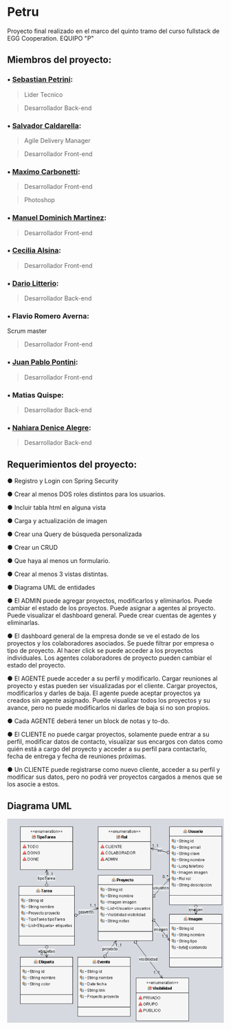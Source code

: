 # Petru

Proyecto final realizado en el marco del quinto tramo del curso fullstack de EGG Cooperation. EQUIPO "P"

## Miembros del proyecto:

### •	[Sebastian Petrini](https://github.com/sebapetrini):

> Lider Tecnico

> Desarrollador Back-end

### •	[Salvador Caldarella](https://github.com/Salvatury):

> Agile Delivery Manager

> Desarrollador Front-end

### •	[Maximo Carbonetti](https://github.com/maximocarbonetti):

> Desarrollador Front-end

> Photoshop

### •	[Manuel Dominich Martinez](https://github.com/Dominiciss):

> Desarrollador Front-end

### •	[Cecilia Alsina](https://github.com/Ceci-Alsina):

> Desarrollador Front-end

### • [Dario Litterio](https://github.com/Darioezequiel17):

> Desarrollador Back-end

### •	Flavio Romero Averna:

Scrum master

> Desarrollador Front-end

### •	[Juan Pablo Pontini](https://github.com/juampi21):

> Desarrollador Front-end

### •	Matias Quispe:

> Desarrollador Back-end

### •	[Nahiara Denice Alegre](https://github.com/NahiDenice):

> Desarrollador Back-end

## Requerimientos del proyecto:

● Registro y Login con Spring Security

● Crear al menos DOS roles distintos para los usuarios.

● Incluir tabla html en alguna vista

● Carga y actualización de imagen

● Crear una Query de búsqueda personalizada

● Crear un CRUD

● Que haya al menos un formulario.

● Crear al menos 3 vistas distintas.

● Diagrama UML de entidades

● El ADMIN puede agregar proyectos, modificarlos y eliminarlos. Puede cambiar
el estado de los proyectos. Puede asignar a agentes al proyecto. Puede visualizar
el dashboard general. Puede crear cuentas de agentes y eliminarlas.

● El dashboard general de la empresa donde se ve el estado de los proyectos y
los colaboradores asociados. Se puede filtrar por empresa o tipo de proyecto.
Al hacer click se puede acceder a los proyectos individuales. Los agentes
colaboradores de proyecto pueden cambiar el estado del proyecto.

● El AGENTE puede acceder a su perfil y modificarlo. Cargar reuniones al
proyecto y estas pueden ser visualizadas por el cliente. Cargar proyectos,
modificarlos y darles de baja. El agente puede aceptar proyectos ya creados
sin agente asignado. Puede visualizar todos los proyectos y su avance, pero
no puede modificarlos ni darles de baja si no son propios.

● Cada AGENTE deberá tener un block de notas y to-do.

● El CLIENTE no puede cargar proyectos, solamente puede entrar a su perfil,
modificar datos de contacto, visualizar sus encargos con datos como quién
está a cargo del proyecto y acceder a su perfil para contactarlo, fecha de
entrega y fecha de reuniones próximas.

● Un CLIENTE puede registrarse como nuevo cliente, acceder a su perfil y
modificar sus datos, pero no podrá ver proyectos cargados a menos que se los
asocie a estos.

## Diagrama UML

![Diagrama](diagrama.png "Diagrama UML del proyecto")
